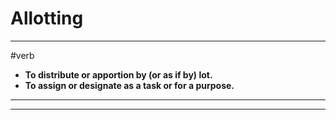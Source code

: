 # Allotting
---
#verb
- **To distribute or apportion by (or as if by) lot.**
- **To assign or designate as a task or for a purpose.**
---
---
